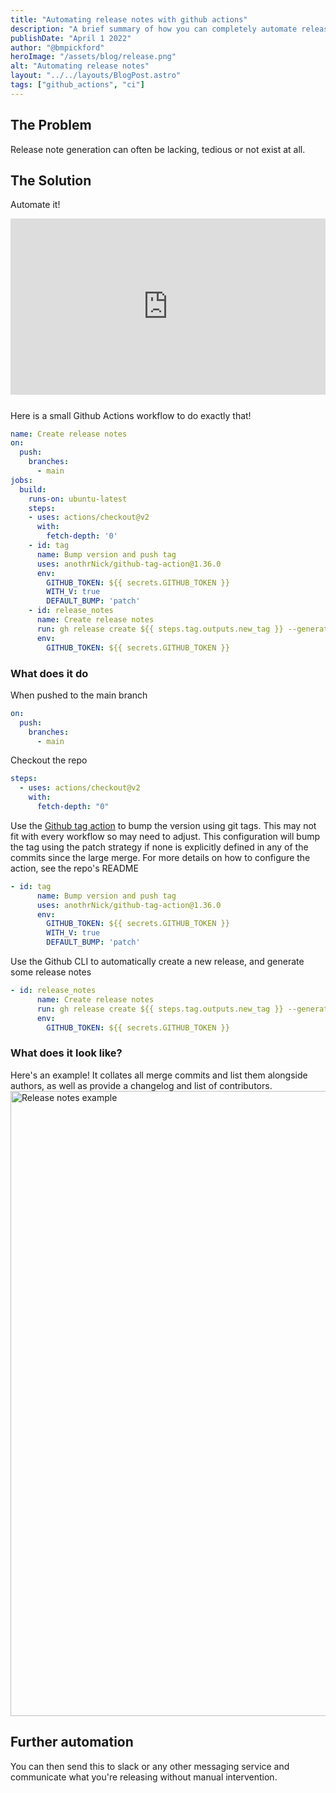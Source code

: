 ```yaml
---
title: "Automating release notes with github actions"
description: "A brief summary of how you can completely automate release notes using the Github release functionality with Github Actions and the Github CLI"
publishDate: "April 1 2022"
author: "@bmpickford"
heroImage: "/assets/blog/release.png"
alt: "Automating release notes"
layout: "../../layouts/BlogPost.astro"
tags: ["github_actions", "ci"]
---
```


## The Problem

Release note generation can often be lacking, tedious or not exist at all.

## The Solution

Automate it!

<div style="width:100%;height:0;padding-bottom:56%;position:relative;margin-bottom:24px;"><iframe src="https://giphy.com/embed/1lxryzbQaqo49cKhCw" width="100%" height="100%" style="position:absolute" frameBorder="0" class="giphy-embed" allowFullScreen></iframe></div>

Here is a small Github Actions workflow to do exactly that!

```yaml
name: Create release notes
on:
  push:
    branches:
      - main
jobs:
  build:
    runs-on: ubuntu-latest
    steps:
    - uses: actions/checkout@v2
      with:
        fetch-depth: '0'
    - id: tag
      name: Bump version and push tag
      uses: anothrNick/github-tag-action@1.36.0
      env:
        GITHUB_TOKEN: ${{ secrets.GITHUB_TOKEN }}
        WITH_V: true
        DEFAULT_BUMP: 'patch'
    - id: release_notes
      name: Create release notes
      run: gh release create ${{ steps.tag.outputs.new_tag }} --generate-notes
      env:
        GITHUB_TOKEN: ${{ secrets.GITHUB_TOKEN }}
```

### What does it do

When pushed to the main branch

```yaml
on:
  push:
    branches:
      - main
```

Checkout the repo

```yaml
steps:
  - uses: actions/checkout@v2
    with:
      fetch-depth: "0"
```

Use the [Github tag action](https://github.com/anothrNick/github-tag-action) to bump the version using git tags. This may not fit with every workflow so may need to adjust. This configuration will bump the tag using the patch strategy if none is explicitly defined in any of the commits since the large merge. For more details on how to configure the action, see the repo's README

```yaml
- id: tag
      name: Bump version and push tag
      uses: anothrNick/github-tag-action@1.36.0
      env:
        GITHUB_TOKEN: ${{ secrets.GITHUB_TOKEN }}
        WITH_V: true
        DEFAULT_BUMP: 'patch'
```

Use the Github CLI to automatically create a new release, and generate some release notes

```yaml
- id: release_notes
      name: Create release notes
      run: gh release create ${{ steps.tag.outputs.new_tag }} --generate-notes
      env:
        GITHUB_TOKEN: ${{ secrets.GITHUB_TOKEN }}
```

### What does it look like?

Here's an example! It collates all merge commits and list them alongside authors, as well as provide a changelog and list of contributors.
<img src="/release_notes.png" width="1000" alt="Release notes example" />

## Further automation

You can then send this to slack or any other messaging service and communicate what you're releasing without manual intervention.
